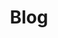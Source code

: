 ---
layout: list
title: Blog
slug: Blog
menu: true
submenu: false
order: 1
description: >
  블로그  
---